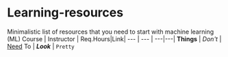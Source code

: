 # Learning-resources
Minimalistic list of resources that you need to start with machine learning (ML)
Course | Instructor | Req.Hours|Link|
--- | --- | ---|---|
**Things** | _Don't_ | [Need](http://makeuseof.com)
To | *__Look__* | `Pretty`
